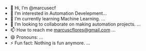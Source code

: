 - 👋 Hi, I’m @marcusecf
- 👀 I’m interested in Automation Develepment...
- 🌱 I’m currently learning Machine Learning. ...
- 💞️ I’m looking to collaborate on making automation projects. ...
- 📫 How to reach me marcuscflores@gmail.com ...
- 😄 Pronouns: ...
- ⚡ Fun fact: Nothing is fun anymore. ...

<!---
marcusecf/marcusecf is a ✨ special ✨ repository because its `README.md` (this file) appears on your GitHub profile.
You can click the Preview link to take a look at your changes.
--->
